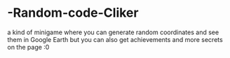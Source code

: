 # -Random-code-Cliker
a kind of minigame where you can generate random coordinates and see them in Google Earth but you can also get achievements and more secrets on the page :0
